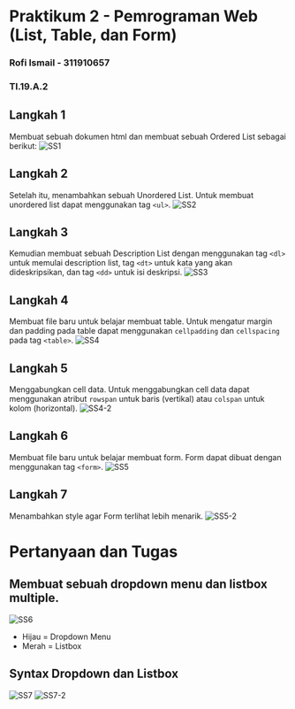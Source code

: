 # Praktikum 2 - Pemrograman Web (List, Table, dan Form)

### Rofi Ismail - 311910657
### TI.19.A.2

## Langkah 1
Membuat sebuah dokumen html dan membuat sebuah Ordered List sebagai berikut:
![SS1](https://user-images.githubusercontent.com/56240078/114412677-85344000-9bd7-11eb-9a60-c6d3f998cd96.jpg)

## Langkah 2
Setelah itu, menambahkan sebuah Unordered List. Untuk membuat unordered list dapat menggunakan tag `<ul>`.
![SS2](https://user-images.githubusercontent.com/56240078/114412687-86656d00-9bd7-11eb-9fec-7446393d2420.jpg)

## Langkah 3
Kemudian membuat sebuah Description List dengan menggunakan tag `<dl>` untuk memulai description list, tag `<dt>` untuk kata yang akan dideskripsikan, dan tag `<dd>` untuk isi deskripsi.
![SS3](https://user-images.githubusercontent.com/56240078/114412690-87969a00-9bd7-11eb-87f3-ce3d93d8656c.jpg)

## Langkah 4
Membuat file baru untuk belajar membuat table. Untuk mengatur margin dan padding pada table dapat menggunakan `cellpadding` dan `cellspacing` pada tag `<table>`.
![SS4](https://user-images.githubusercontent.com/56240078/114412697-882f3080-9bd7-11eb-93fc-1562dc47a505.jpg)

## Langkah 5
Menggabungkan cell data. Untuk menggabungkan cell data dapat menggunakan atribut `rowspan` untuk baris (vertikal) atau `colspan` untuk kolom (horizontal).
![SS4-2](https://user-images.githubusercontent.com/56240078/114412704-89f8f400-9bd7-11eb-8ecc-329fec81ede0.jpg)

## Langkah 6
Membuat file baru untuk belajar membuat form. Form dapat dibuat dengan menggunakan tag `<form>`.
![SS5](https://user-images.githubusercontent.com/56240078/114412716-8bc2b780-9bd7-11eb-983c-705ff8521727.jpg)

## Langkah 7
Menambahkan style agar Form terlihat lebih menarik.
![SS5-2](https://user-images.githubusercontent.com/56240078/114412725-8e251180-9bd7-11eb-8906-9a60fbdc8149.jpg)

# Pertanyaan dan Tugas
## Membuat sebuah dropdown menu dan listbox multiple.
![SS6](https://user-images.githubusercontent.com/56240078/114412743-91200200-9bd7-11eb-851b-1fd227c3bec1.jpg)
- Hijau = Dropdown Menu
- Merah = Listbox

## Syntax Dropdown dan Listbox
![SS7](https://user-images.githubusercontent.com/56240078/114412747-91b89880-9bd7-11eb-9d0d-c4232f273243.jpg)
![SS7-2](https://user-images.githubusercontent.com/56240078/114412751-92e9c580-9bd7-11eb-87dd-32c55a1e51b9.jpg)
